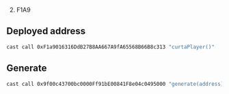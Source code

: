 2. F1A9

## Deployed address
```sh
cast call 0xF1a9016316DdB27B8AA667A9fA65568B66B8c313 "curtaPlayer()"
```

## Generate
```sh
cast call 0x9f00c43700bc0000Ff91bE00841F8e04c0495000 "generate(address)" 0x4fd9D0eE6D6564E80A9Ee00c0163fC952d0A45Ed
```